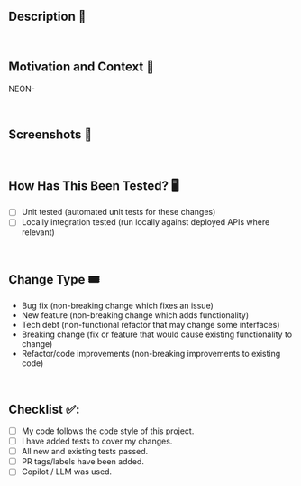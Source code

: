 <!--- Provide a general summary of your changes in the Title above 🚀 -->
<!--- Ensure your PR title matches our commit message format (see more at https://www.conventionalcommits.org/en/v1.0.0/), e.g. feat(neon-123): summary of all my changes -->

## Description 💬
<!--- Describe your changes in detail -->

<br>

## Motivation and Context 💪
<!--- Why is this change required? What problem does it solve? -->
<!--- If it fixes an open issue, please link to the JIRA here eg. NEON-123 -->

NEON-

<br>

## Screenshots 🌄
<!--- For UI work, provide screenshots of your changes. Remove this section if not relevant -->

<br>

## How Has This Been Tested? 🖥️
<!--- Please describe in detail how you tested your changes -->
<!--- Include details of your testing environment, and the tests you ran -->
<!--- how your change affects other areas of the code, etc. -->

- [ ] Unit tested (automated unit tests for these changes)
- [ ] Locally integration tested (run locally against deployed APIs where relevant)

<br>

## Change Type 🎟️
<!--- What types of changes does your code introduce? Remove all options that aren't relevant. -->

- Bug fix (non-breaking change which fixes an issue)
- New feature (non-breaking change which adds functionality)
- Tech debt (non-functional refactor that may change some interfaces)
- Breaking change (fix or feature that would cause existing functionality to change)
- Refactor/code improvements (non-breaking improvements to existing code)

<br>

## Checklist ✅:
<!--- Go over all the following points, and check all the boxes that apply. -->
<!--- If you're unsure about any of these, don't hesitate to ask. We're here to help! -->

- [ ] My code follows the code style of this project.
- [ ] I have added tests to cover my changes.
- [ ] All new and existing tests passed.
- [ ] PR tags/labels have been added.
- [ ] Copilot / LLM was used.
